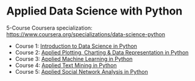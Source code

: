 # Applied Data Science with Python
5-Course Coursera specialization: https://www.coursera.org/specializations/data-science-python

- Course 1: [Introduction to Data Science in Python](https://www.coursera.org/learn/python-data-analysis?specialization=data-science-python) 
- Course 2: [Applied Plotting, Charting & Data Representation in Python](https://www.coursera.org/learn/python-plotting?specialization=data-science-python)
- Course 3: [Applied Machine Learning in Python](https://www.coursera.org/learn/python-machine-learning?specialization=data-science-python)
- Course 4: [Applied Text Mining in Python](https://www.coursera.org/learn/python-text-mining?specialization=data-science-python)
- Course 5: [Applied Social Network Analysis in Python](https://www.coursera.org/learn/python-social-network-analysis)
